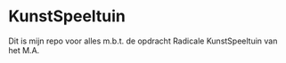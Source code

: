 # KunstSpeeltuin
Dit is mijn repo voor alles m.b.t. de opdracht Radicale KunstSpeeltuin van het M.A.
